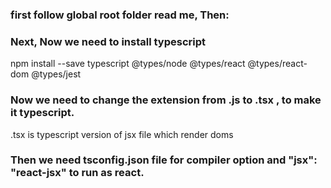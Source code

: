 ### first follow global root folder read me, Then:
### Next, Now we need to install typescript

npm install --save typescript @types/node @types/react @types/react-dom @types/jest

### Now we need to change the extension from .js  to  .tsx , to make it typescript.
.tsx is typescript version of jsx file which render doms

### Then we need tsconfig.json file for compiler option and "jsx": "react-jsx" to run as react.